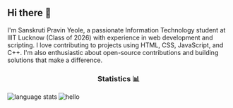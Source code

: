 ## Hi there 👋

I'm Sanskruti Pravin Yeole, a passionate Information Technology student at IIIT Lucknow (Class of 2026) with experience in web development and scripting. I love contributing to projects using HTML, CSS, JavaScript, and C++. I'm also enthusiastic about open-source contributions and building solutions that make a difference.

<!--
**yeolesanskruti/yeolesanskruti** is a ✨ _special_ ✨ repository because its `README.md` (this file) appears on your GitHub profile.

Here are some ideas to get you started:

- 🔭 I’m currently working on 
- 🌱 I’m currently learning ...

- 👯 I’m looking to collaborate on ...
- 🤔 I’m looking for help with ...
- 💬 Ask me about ...
- 📫 How to reach me: ...
- 😄 Pronouns: ...
- ⚡ Fun fact: ...
-->
<h3 align="center"> Statistics 📊 </h3>
<img align="left" src="https://github-readme-stats.vercel.app/api/top-langs?username=yeolesanskruti&show_icons=true&locale=en&theme=onedark&hide=css,html,shell,Vim%20script&layout=compact&langs_count=10" alt="language stats" />
<img align="center" src="https://github-readme-stats.vercel.app/api?username=yeolesanskruti&show_icons=true&locale=en&theme=onedark" alt="hello" />
